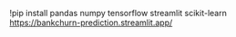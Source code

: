 !pip install pandas numpy tensorflow streamlit scikit-learn
https://bankchurn-prediction.streamlit.app/
